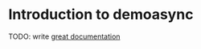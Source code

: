 # Introduction to demoasync

TODO: write [great documentation](http://jacobian.org/writing/great-documentation/what-to-write/)
